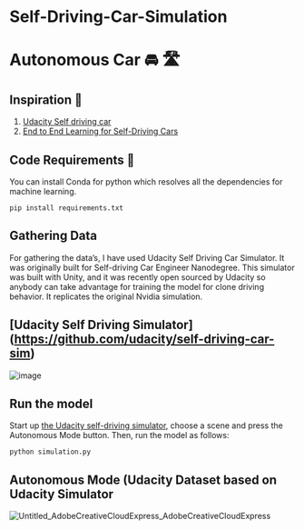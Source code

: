 # Self-Driving-Car-Simulation

# Autonomous Car 🚘 🛣️

## Inspiration 🗼

1) [Udacity Self driving car](https://github.com/udacity/CarND-Behavioral-Cloning-P3)
2) [End to End Learning for Self-Driving Cars](https://devblogs.nvidia.com/deep-learning-self-driving-cars/)

## Code Requirements 🦄
You can install Conda for python which resolves all the dependencies for machine learning.

`pip install requirements.txt`

## Gathering Data

For gathering the data’s, I have used Udacity Self Driving Car Simulator. It was originally built for Self-driving Car Engineer Nanodegree. This simulator was built with Unity, and it was recently open sourced by Udacity so anybody can take advantage for training the model for clone driving behavior. It replicates the original Nvidia simulation.

## [Udacity Self Driving Simulator] (https://github.com/udacity/self-driving-car-sim) 

![image](https://user-images.githubusercontent.com/70954565/151152814-182fba8e-7380-4cc1-b569-05f1158d2147.png)


## Run the model

Start up [the Udacity self-driving simulator](https://github.com/udacity/self-driving-car-sim), choose a scene and press the Autonomous Mode button.  Then, run the model as follows:

`python simulation.py`

## Autonomous Mode (Udacity Dataset based on Udacity Simulator


![Untitled_AdobeCreativeCloudExpress_AdobeCreativeCloudExpress](https://user-images.githubusercontent.com/70954565/151163983-c40c4b54-8dc8-4c9d-8fab-582ad5e5a9e0.gif)





